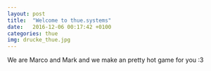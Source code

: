```yaml
---
layout: post
title:  "Welcome to thue.systems"
date:   2016-12-06 00:17:42 +0100
categories: thue
img: drucke_thue.jpg
---
```

We are Marco and Mark and we make an pretty hot game for you :3
